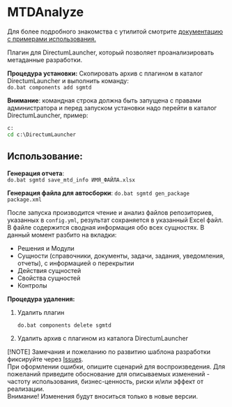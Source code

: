 # MTDAnalyze

Для более подробного знакомства с утилитой смотрите [документацию с примерами использования.](docs/README.md)



Плагин для DirectumLauncher, который позволяет проанализировать метаданные разработки.

**Процедура установки:** 
Скопировать архив с плагином в каталог DirectumLauncher и выполнить команду:  
`do.bat components add sgmtd`  

**Внимание**: командная строка должна быть запущена с правами администратора и перед запуском установки надо перейти в каталог DirectumLauncher, пример:  

```cmd
c:
cd c:\DirectumLauncher
```

## Использование:

**Генерация отчета**:  
`do.bat sgmtd save_mtd_info ИМЯ_ФАЙЛА.xlsx`

**Генерация файла для автосборки**:
`do.bat sgmtd gen_package package.xml`  



После запуска производится чтение и анализ файлов репозиториев, указанных в `config.yml`, результат сохраняется в указанный Excel файл.
В файле содержится сводная информация обо всех сущностях. В данный момент разбито на вкладки:    

- Решения и Модули
- Сущности (справочники, документы, задачи, задания, уведомления, отчеты), с информацией о перекрытии
- Действия сущностей
- Свойства сущностей
- Контролы



**Процедура удаления:**  

1. Удалить плагин
   
   ```cmd
   do.bat components delete sgmtd
   ```
2. Удалить архив с плагином из каталога DirectumLauncher

[!NOTE]
Замечания и пожеланию по развитию шаблона разработки фиксируйте через [Issues](https://github.com/STARKOV-Group/MTDAnalyze/issues).  
При оформлении ошибки, опишите сценарий для воспроизведения. Для пожеланий приведите обоснование для описываемых изменений - частоту использования, бизнес-ценность, риски и/или эффект от реализации.  
Внимание! Изменения будут вноситься только в новые версии.  

